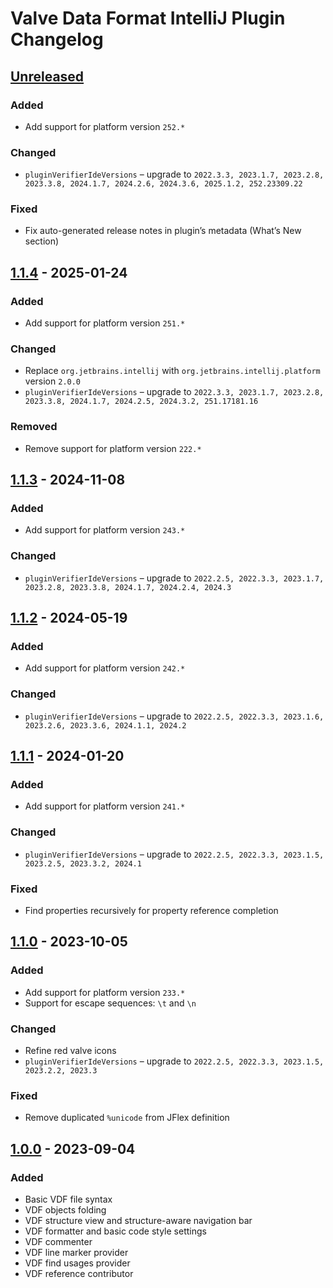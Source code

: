 <!-- Keep a Changelog guide -> https://keepachangelog.com -->

# Valve Data Format IntelliJ Plugin Changelog

## [Unreleased]

### Added

- Add support for platform version `252.*`

### Changed

- `pluginVerifierIdeVersions` – upgrade to `2022.3.3, 2023.1.7, 2023.2.8, 2023.3.8, 2024.1.7, 2024.2.6, 2024.3.6, 2025.1.2, 252.23309.22`

### Fixed

- Fix auto-generated release notes in plugin’s metadata (What’s New section)

## [1.1.4] - 2025-01-24

### Added

- Add support for platform version `251.*`

### Changed

- Replace `org.jetbrains.intellij` with `org.jetbrains.intellij.platform` version `2.0.0`
- `pluginVerifierIdeVersions` – upgrade to `2022.3.3, 2023.1.7, 2023.2.8, 2023.3.8, 2024.1.7, 2024.2.5, 2024.3.2, 251.17181.16`

### Removed

- Remove support for platform version `222.*`

## [1.1.3] - 2024-11-08

### Added

- Add support for platform version `243.*`

### Changed

- `pluginVerifierIdeVersions` – upgrade to `2022.2.5, 2022.3.3, 2023.1.7, 2023.2.8, 2023.3.8, 2024.1.7, 2024.2.4, 2024.3`

## [1.1.2] - 2024-05-19

### Added

- Add support for platform version `242.*`

### Changed

- `pluginVerifierIdeVersions` – upgrade to `2022.2.5, 2022.3.3, 2023.1.6, 2023.2.6, 2023.3.6, 2024.1.1, 2024.2`

## [1.1.1] - 2024-01-20

### Added

- Add support for platform version `241.*`

### Changed

- `pluginVerifierIdeVersions` – upgrade to `2022.2.5, 2022.3.3, 2023.1.5, 2023.2.5, 2023.3.2, 2024.1`

### Fixed

- Find properties recursively for property reference completion

## [1.1.0] - 2023-10-05

### Added

- Add support for platform version `233.*`
- Support for escape sequences: `\t` and `\n`

### Changed

- Refine red valve icons
- `pluginVerifierIdeVersions` – upgrade to `2022.2.5, 2022.3.3, 2023.1.5, 2023.2.2, 2023.3`

### Fixed

- Remove duplicated `%unicode` from JFlex definition

## [1.0.0] - 2023-09-04

### Added

- Basic VDF file syntax
- VDF objects folding
- VDF structure view and structure-aware navigation bar
- VDF formatter and basic code style settings
- VDF commenter
- VDF line marker provider
- VDF find usages provider 
- VDF reference contributor

[Unreleased]: https://github.com/sczerwinski/valve-data-format-intellij-plugin/compare/v1.1.4...main
[1.1.4]: https://github.com/sczerwinski/valve-data-format-intellij-plugin/compare/v1.1.3...v1.1.4
[1.1.3]: https://github.com/sczerwinski/valve-data-format-intellij-plugin/compare/v1.1.2...v1.1.3
[1.1.2]: https://github.com/sczerwinski/valve-data-format-intellij-plugin/compare/v1.1.1...v1.1.2
[1.1.1]: https://github.com/sczerwinski/valve-data-format-intellij-plugin/compare/v1.1.0...v1.1.1
[1.1.0]: https://github.com/sczerwinski/valve-data-format-intellij-plugin/compare/v1.0.0...v1.1.0
[1.0.0]: https://github.com/sczerwinski/valve-data-format-intellij-plugin/releases/tag/v1.0.0
